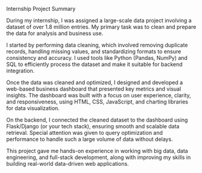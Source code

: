 Internship Project Summary

During my internship, I was assigned a large-scale data project involving a dataset of over 1.8 million entries. My primary task was to clean and prepare the data for analysis and business use.

I started by performing data cleaning, which involved removing duplicate records, handling missing values, and standardizing formats to ensure consistency and accuracy. I used tools like Python (Pandas, NumPy) and SQL to efficiently process the dataset and make it suitable for backend integration.

Once the data was cleaned and optimized, I designed and developed a web-based business dashboard that presented key metrics and visual insights. The dashboard was built with a focus on user experience, clarity, and responsiveness, using HTML, CSS, JavaScript, and charting libraries for data visualization.

On the backend, I connected the cleaned dataset to the dashboard using Flask/Django (or your tech stack), ensuring smooth and scalable data retrieval. Special attention was given to query optimization and performance to handle such a large volume of data without delays.

This project gave me hands-on experience in working with big data, data engineering, and full-stack development, along with improving my skills in building real-world data-driven web applications.
